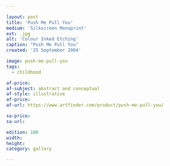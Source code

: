 ```yaml
---

layout: post
title: 'Push Me Pull You'
medium: 'Silkscreen Monoprint'
ext: .jpg
alt: 'Colour Inked Etching'
caption: "Push Me Pull You"
created: '25 September 2004'

image: push-me-pull-you
tags:
  - childhood

af-price:
af-subject: abstract and conceptual
af-style: illustrative
af-price:
af-url: https://www.artfinder.com/product/push-me-pull-you/

sa-price:
sa-url:

edition: 100
width:
height:
category: gallery

---
```

